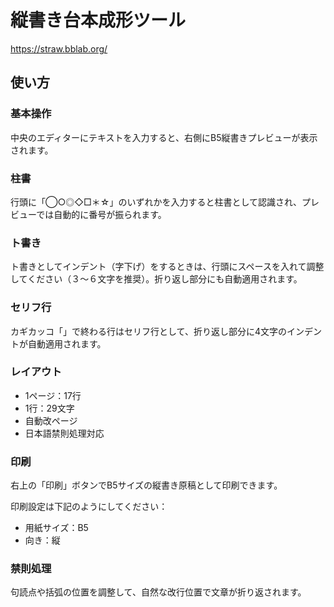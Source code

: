 # 縦書き台本成形ツール
https://straw.bblab.org/

## 使い方

### 基本操作
中央のエディターにテキストを入力すると、右側にB5縦書きプレビューが表示されます。

### 柱書
行頭に「◯○◎◇□＊☆」のいずれかを入力すると柱書として認識され、プレビューでは自動的に番号が振られます。

### ト書き
ト書きとしてインデント（字下げ）をするときは、行頭にスペースを入れて調整してください（３～６文字を推奨）。折り返し部分にも自動適用されます。

### セリフ行
カギカッコ「」で終わる行はセリフ行として、折り返し部分に4文字のインデントが自動適用されます。

### レイアウト
- 1ページ：17行
- 1行：29文字
- 自動改ページ
- 日本語禁則処理対応

### 印刷
右上の「印刷」ボタンでB5サイズの縦書き原稿として印刷できます。

印刷設定は下記のようにしてください：
- 用紙サイズ：B5
- 向き：縦

### 禁則処理
句読点や括弧の位置を調整して、自然な改行位置で文章が折り返されます。
